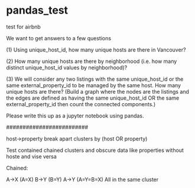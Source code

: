 # pandas_test
test for airbnb



We want to get answers to a few questions

(1) Using unique_host_id, how many unique hosts are there in Vancouver?

(2) How many unique hosts are there by neighborhood (i.e. how many distinct unique_host_id values by neighborhood)?

(3) We will consider any two listings with the same unique_host_id or the same external_property_id to be managed by the same host. How many unique hosts are there? (Build a graph where the nodes are the listings and the edges are defined as having the same unique_host_id OR the same external_property_id then count the connected components.)

Please write this up as a jupyter notebook using pandas.

#########################

host->property break apart clusters by (host OR property)

Test contained chained clusters and obscure data like properties without hoste and vise versa

Chained:

A->X (A=X)
B->Y (B=Y)
A->Y (A=Y=B=X) All in the same cluster

